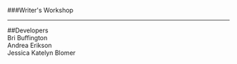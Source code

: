 ###Writer's Workshop<hr>

##Developers<br>
Bri Buffington<br>
Andrea Erikson<br>
Jessica Katelyn Blomer